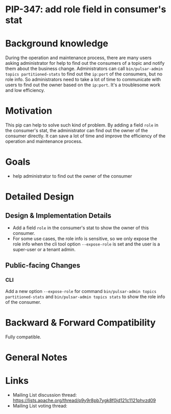 
# PIP-347: add role field in consumer's stat

# Background knowledge

During the operation and maintenance process, there are many users asking administrator for help to find out the consumers of a topic and notify them about the business change.
Administrators can call `bin/pulsar-admin topics partitioned-stats` to find out the `ip:port` of the consumers, but no role info. So administrators need to take a lot of time to
communicate with users to find out the owner based on the `ip:port`. It's a troublesome work and low efficiency.

# Motivation

This pip can help to solve such kind of problem. By adding a field `role` in the consumer's stat, the administrator can find out the owner of the consumer directly. 
It can save a lot of time and improve the efficiency of the operation and maintenance process.

# Goals

- help administrator to find out the owner of the consumer

# Detailed Design

## Design & Implementation Details
- Add a field `role` in the consumer's stat to show the owner of this consumer.
- For some use cases, the role info is sensitive, so we only expose the role info when the cli tool option `--expose-role` is set
  and the user is a super-user or a tenant admin.

## Public-facing Changes

### CLI
Add a new option `--expose-role` for command `bin/pulsar-admin topics partitioned-stats` 
and `bin/pulsar-admin topics stats` to show the role info of the consumer.


# Backward & Forward Compatibility

Fully compatible.

# General Notes

# Links

<!--
Updated afterwards
-->
* Mailing List discussion thread: https://lists.apache.org/thread/p9y9r8pb7ygk8f0jd121c1121phvzd09
* Mailing List voting thread:
